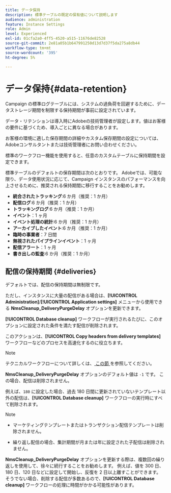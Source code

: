 ```yaml
---
title: データ保持
description: 標準テーブルの既定の保有値について説明します
audience: administration
feature: Instance Settings
role: Admin
level: Experienced
exl-id: 01cfa2a0-4ff5-4520-a515-11676de82528
source-git-commit: 2e81a05b1b647991250d13d7d37f5da275a8db44
workflow-type: tm+mt
source-wordcount: '395'
ht-degree: 5%

---
```


# データ保持{#data-retention}

Campaign の標準ログテーブルには、システムの過負荷を回避するために、データストレージ期間を制限する保持期間が事前に設定されています。

データ・リテンションは導入時にAdobeの技術管理者が設定します。値はお客様の要件に基づくため、導入ごとに異なる場合があります。

お客様の環境に適した保存期間の詳細やカスタム保存期間の設定については、Adobeコンサルタントまたは技術管理者にお問い合わせください。

標準のワークフロー機能を使用すると、任意のカスタムテーブルに保持期間を設定できます。

標準テーブルのデフォルトの保存期間は次のとおりです。 Adobeでは、可能な限り、データ使用状況に応じて、Campaign インスタンスのパフォーマンスを向上させるために、推奨される保持期間に移行することをお勧めします。

* **統合されたトラッキング**:6 か月（推奨：1 か月）
* **配信ログ**:6 か月（推奨：1 か月）
* **トラッキングログ**:6 か月（推奨：1 か月）
* **イベント**：1 ヶ月
* **イベント処理の統計**:6 か月（推奨：1 か月）
* **アーカイブしたイベント**:6 か月（推奨：1 か月）
* **臨時の事業者**：7 日間
* **無視されたパイプラインイベント**：1 ヶ月
* **配信アラート**：1 ヶ月
* **書き出しの監査**:6 か月（推奨：1 か月）

## 配信の保持期間 {#deliveries}

デフォルトでは、配信の保持期間は無制限です。

ただし、インスタンスに大量の配信がある場合は、**[!UICONTROL Administration]**/**[!UICONTROL Application settings]** メニューから使用できる **NmsCleanup_DeliveryPurgeDelay** オプションを更新できます。

**[!UICONTROL Database cleanup]** ワークフローが実行されるたびに、このオプションに設定された条件を満たす配信が削除されます。

このアクションは、**[!UICONTROL Copy headers from delivery templates]** ワークフローなどのプロセスを高速化するのに役立ちます。

>[!NOTE]
>
>テクニカルワークフローについて詳しくは、[ この節 ](technical-workflows.md) を参照してください。


**NmsCleanup_DeliveryPurgeDelay** オプションのデフォルト値は `-1` です。 この場合、配信は削除されません。

例えば、`180` に設定した場合、過去 180 日間に更新されていないテンプレート以外の配信は、**[!UICONTROL Database cleanup]** ワークフローの実行時にすべて削除されます。

>[!NOTE]
>
>* マーケティングテンプレートまたはトランザクション配信テンプレートは削除されません。
>
>* 繰り返し配信の場合、集計期間が月または年に設定された子配信は削除されません。

**NmsCleanup_DeliveryPurgeDelay** オプションを更新する際は、複数回の繰り返しを使用して、徐々に続行することをお勧めします。 例えば、値を 300 日、180 日、120 日などに設定して開始し、反復を 2 日以上離すことができます。 そうでない場合、削除する配信が多数あるので、**[!UICONTROL Database cleanup]** ワークフローの処理に時間がかかる可能性があります。

